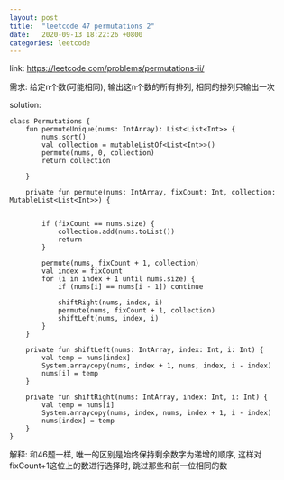 ```yaml
---
layout: post
title:  "leetcode 47 permutations 2"
date:   2020-09-13 18:22:26 +0800
categories: leetcode
---
```


link: https://leetcode.com/problems/permutations-ii/

需求: 给定n个数(可能相同), 输出这n个数的所有排列, 相同的排列只输出一次

solution: 

    class Permutations {
        fun permuteUnique(nums: IntArray): List<List<Int>> {
            nums.sort()
            val collection = mutableListOf<List<Int>>()
            permute(nums, 0, collection)
            return collection

        }

        private fun permute(nums: IntArray, fixCount: Int, collection: MutableList<List<Int>>) {
        

            if (fixCount == nums.size) {
                collection.add(nums.toList())
                return
            }

            permute(nums, fixCount + 1, collection)
            val index = fixCount
            for (i in index + 1 until nums.size) {
                if (nums[i] == nums[i - 1]) continue

                shiftRight(nums, index, i)
                permute(nums, fixCount + 1, collection)
                shiftLeft(nums, index, i)
            }
        }

        private fun shiftLeft(nums: IntArray, index: Int, i: Int) {
            val temp = nums[index]
            System.arraycopy(nums, index + 1, nums, index, i - index)
            nums[i] = temp
        }

        private fun shiftRight(nums: IntArray, index: Int, i: Int) {
            val temp = nums[i]
            System.arraycopy(nums, index, nums, index + 1, i - index)
            nums[index] = temp
        }
    }


解释: 和46题一样, 唯一的区别是始终保持剩余数字为递增的顺序, 这样对fixCount+1这位上的数进行选择时, 跳过那些和前一位相同的数